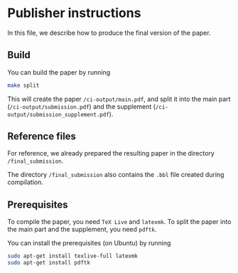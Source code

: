 # Publisher instructions

In this file, we describe how to produce the final version of the paper.

## Build

You can build the paper by running

```sh
make split
```

This will create the paper `/ci-output/main.pdf`, and split it into the main part (`/ci-output/submission.pdf`) and the supplement (`/ci-output/submission_supplement.pdf`).

## Reference files

For reference, we already prepared the resulting paper in the directory `/final_submission`.

The directory `/final_submission` also contains the `.bbl` file created during compilation.

## Prerequisites

To compile the paper, you need `TeX Live` and `latexmk`. To split the paper into the main part and the supplement, you need `pdftk`.

You can install the prerequisites (on Ubuntu) by running

```sh
sudo apt-get install texlive-full latexmk
sudo apt-get install pdftk
```
